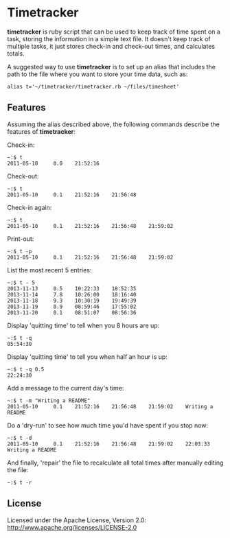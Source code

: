 Timetracker
===========

**timetracker** is ruby script that can be used to keep track of time spent on a task, storing the information in a simple text file.  It doesn't keep track of multiple tasks, it just stores check-in and check-out times, and calculates totals.

A suggested way to use **timetracker** is to set up an alias that includes the path to the file where you want to store your time data, such as:

    alias t='~/timetracker/timetracker.rb ~/files/timesheet'

Features
--------

Assuming the alias described above, the following commands describe the features of **timetracker**:

Check-in:

    ~:$ t
    2011-05-10     0.0    21:52:16

Check-out:

    ~:$ t
    2011-05-10     0.1    21:52:16    21:56:48

Check-in again:

    ~:$ t
    2011-05-10     0.1    21:52:16    21:56:48    21:59:02

Print-out:

    ~:$ t -p
    2011-05-10     0.1    21:52:16    21:56:48    21:59:02

List the most recent 5 entries:

    ~:$ t - 5
    2013-11-13     8.5    10:22:33    18:52:35
    2013-11-14     7.8    10:26:00    18:16:40
    2013-11-18     9.3    10:30:19    19:49:39
    2013-11-19     8.9    08:59:46    17:55:02
    2013-11-20     0.1    08:51:07    08:56:36

Display 'quitting time' to tell when you 8 hours are up:

    ~:$ t -q
    05:54:30

Display 'quitting time' to tell you when half an hour is up:

    ~:$ t -q 0.5
    22:24:30

Add a message to the current day's time:

    ~:$ t -m "Writing a README"
    2011-05-10     0.1    21:52:16    21:56:48    21:59:02    Writing a README

Do a 'dry-run' to see how much time you'd have spent if you stop now:

    ~:$ t -d
    2011-05-10     0.1    21:52:16    21:56:48    21:59:02    22:03:33    Writing a README

And finally, 'repair' the file to recalculate all total times after manually editing the file:

    ~:$ t -r
    
License
--------
Licensed under the Apache License, Version 2.0: http://www.apache.org/licenses/LICENSE-2.0
